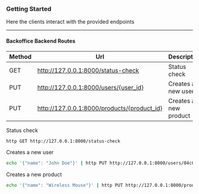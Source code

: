 ### Getting Started

Here the clients interact with the provided endpoints

---

#### Backoffice Backend Routes

| Method | Url                                         | Description           |
|--------|---------------------------------------------|-----------------------|
| GET    | http://127.0.0.1:8000/status-check          | Status check          |
| PUT    | http://127.0.0.1:8000/users/{user_id}       | Creates a new user    |
| PUT    | http://127.0.0.1:8000/products/{product_id} | Creates a new product |

Status check
```bash
http GET http://127.0.0.1:8000/status-check
```

Creates a new user
```bash
echo '{"name": "John Doe"}' | http PUT http://127.0.0.1:8000/users/04c0176d-30b3-4ace-b8f1-e2e51b0eca56
```

Creates a new product
```bash
echo '{"name": "Wireless Mouse"}' | http PUT http://127.0.0.1:8000/products/8f3e9d63-c83a-48de-8815-bf08a9e52219
```